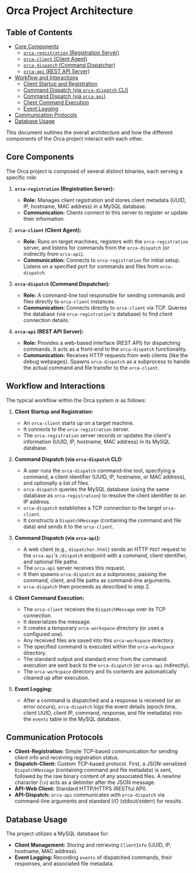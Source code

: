 # Orca Project Architecture

## Table of Contents

*   [Core Components](#core-components)
    *   [`orca-registration` (Registration Server)](#orca-registration-registration-server)
    *   [`orca-client` (Client Agent)](#orca-client-client-agent)
    *   [`orca-dispatch` (Command Dispatcher)](#orca-dispatch-command-dispatcher)
    *   [`orca-api` (REST API Server)](#orca-api-rest-api-server)
*   [Workflow and Interactions](#workflow-and-interactions)
    *   [Client Startup and Registration](#client-startup-and-registration)
    *   [Command Dispatch (via `orca-dispatch` CLI)](#command-dispatch-via-orca-dispatch-cli)
    *   [Command Dispatch (via `orca-api`)](#command-dispatch-via-orca-api)
    *   [Client Command Execution](#client-command-execution)
    *   [Event Logging](#event-logging)
*   [Communication Protocols](#communication-protocols)
*   [Database Usage](#database-usage)

This document outlines the overall architecture and how the different components of the Orca project interact with each other.

## Core Components

The Orca project is composed of several distinct binaries, each serving a specific role:

1.  **`orca-registration` (Registration Server):**
    *   **Role:** Manages client registration and stores client metadata (UUID, IP, hostname, MAC address) in a MySQL database.
    *   **Communication:** Clients connect to this server to register or update their information.

2.  **`orca-client` (Client Agent):**
    *   **Role:** Runs on target machines, registers with the `orca-registration` server, and listens for commands from the `orca-dispatch` (or indirectly from `orca-api`).
    *   **Communication:** Connects to `orca-registration` for initial setup. Listens on a specified port for commands and files from `orca-dispatch`.

3.  **`orca-dispatch` (Command Dispatcher):**
    *   **Role:** A command-line tool responsible for sending commands and files directly to `orca-client` instances.
    *   **Communication:** Connects directly to `orca-client` via TCP. Queries the database (via `orca-registration`'s database) to find client connection details.

4.  **`orca-api` (REST API Server):**
    *   **Role:** Provides a web-based interface (REST API) for dispatching commands. It acts as a front-end to the `orca-dispatch` functionality.
    *   **Communication:** Receives HTTP requests from web clients (like the debug webpages). Spawns `orca-dispatch` as a subprocess to handle the actual command and file transfer to the `orca-client`.

## Workflow and Interactions

The typical workflow within the Orca system is as follows:

1.  **Client Startup and Registration:**
    *   An `orca-client` starts up on a target machine.
    *   It connects to the `orca-registration` server.
    *   The `orca-registration` server records or updates the client's information (UUID, IP, hostname, MAC address) in its MySQL database.

2.  **Command Dispatch (via `orca-dispatch` CLI):**
    *   A user runs the `orca-dispatch` command-line tool, specifying a command, a client identifier (UUID, IP, hostname, or MAC address), and optionally a list of files.
    *   `orca-dispatch` queries the MySQL database (using the same database as `orca-registration`) to resolve the client identifier to an IP address.
    *   `orca-dispatch` establishes a TCP connection to the target `orca-client`.
    *   It constructs a `DispatchMessage` (containing the command and file data) and sends it to the `orca-client`.

3.  **Command Dispatch (via `orca-api`):**
    *   A web client (e.g., `dispatcher.html`) sends an HTTP `POST` request to the `orca-api`'s `/dispatch` endpoint with a command, client identifier, and optional file paths.
    *   The `orca-api` server receives this request.
    *   It then spawns `orca-dispatch` as a subprocess, passing the command, client, and file paths as command-line arguments.
    *   `orca-dispatch` then proceeds as described in step 2.

4.  **Client Command Execution:**
    *   The `orca-client` receives the `DispatchMessage` over its TCP connection.
    *   It deserializes the message.
    *   It creates a temporary `orca-workspace` directory (or uses a configured one).
    *   Any received files are saved into this `orca-workspace` directory.
    *   The specified command is executed within the `orca-workspace` directory.
    *   The standard output and standard error from the command execution are sent back to the `orca-dispatch` (or `orca-api` indirectly).
    *   The `orca-workspace` directory and its contents are automatically cleaned up after execution.

5.  **Event Logging:**
    *   After a command is dispatched and a response is received (or an error occurs), `orca-dispatch` logs the event details (epoch time, client UUID, client IP, command, response, and file metadata) into the `events` table in the MySQL database.

## Communication Protocols

*   **Client-Registration:** Simple TCP-based communication for sending client info and receiving registration status.
*   **Dispatch-Client:** Custom TCP-based protocol. First, a JSON-serialized `DispatchMessage` (containing command and file metadata) is sent, followed by the raw binary content of any associated files. A newline character (`\n`) acts as a delimiter after the JSON message.
*   **API-Web Client:** Standard HTTP/HTTPS (RESTful API).
*   **API-Dispatch:** `orca-api` communicates with `orca-dispatch` via command-line arguments and standard I/O (stdout/stderr) for results.

## Database Usage

The project utilizes a MySQL database for:

*   **Client Management:** Storing and retrieving `ClientInfo` (UUID, IP, hostname, MAC address).
*   **Event Logging:** Recording `events` of dispatched commands, their responses, and associated file metadata.